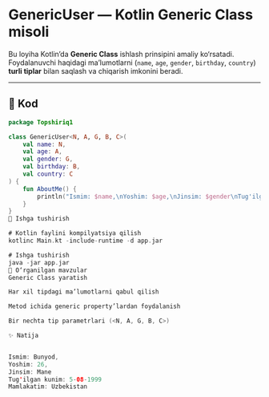 # GenericUser — Kotlin Generic Class misoli

Bu loyiha Kotlin’da **Generic Class** ishlash prinsipini amaliy ko‘rsatadi.  
Foydalanuvchi haqidagi ma’lumotlarni (`name`, `age`, `gender`, `birthday`, `country`) **turli tiplar** bilan saqlash va chiqarish imkonini beradi.

---

## 📌 Kod

```kotlin
package Topshiriq1

class GenericUser<N, A, G, B, C>(
    val name: N,
    val age: A,
    val gender: G,
    val birthday: B,
    val country: C
) {
    fun AboutMe() {
        println("Ismim: $name,\nYoshim: $age,\nJinsim: $gender\nTug'ilgan kunim: $birthday\nMamlakatim: $country")
    }
}
🚀 Ishga tushirish

# Kotlin faylini kompilyatsiya qilish
kotlinc Main.kt -include-runtime -d app.jar

# Ishga tushirish
java -jar app.jar
🧠 O‘rganilgan mavzular
Generic Class yaratish

Har xil tipdagi ma’lumotlarni qabul qilish

Metod ichida generic property’lardan foydalanish

Bir nechta tip parametrlari (<N, A, G, B, C>)

✨ Natija


Ismim: Bunyod,
Yoshim: 26,
Jinsim: Mane
Tug'ilgan kunim: 5-08-1999
Mamlakatim: Uzbekistan